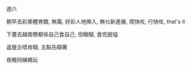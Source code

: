 週六

朝早去彩榮體育館, 無籌, 好彩人地俾入, 無乜新進展, 爬快咗, 行快咗, that's it

下晝去越南嘢都係自己食自己, 但眼瞓, 食完就嗌

返屋企唔肯瞓, 五點先瞓著

夜晚同姨媽玩
